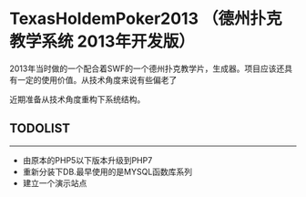 # TexasHoldemPoker2013 （德州扑克教学系统 2013年开发版）
2013年当时做的一个配合着SWF的一个德州扑克教学片，生成器。项目应该还具有一定的使用价值。从技术角度来说有些偏老了

近期准备从技术角度重构下系统结构。

## TODOLIST
-------
- 由原本的PHP5以下版本升级到PHP7
- 重新分装下DB.最早使用的是MYSQL函数库系列
- 建立一个演示站点
